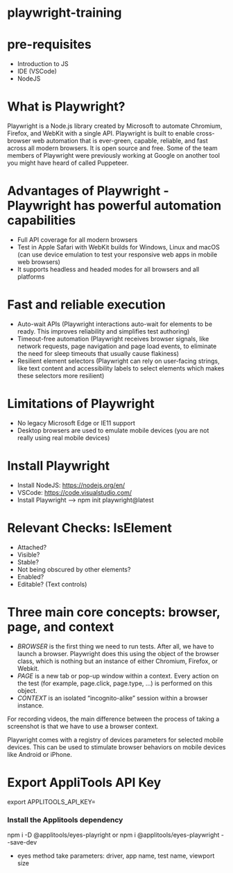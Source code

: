 # playwright-training

# pre-requisites
- Introduction to JS
- IDE (VSCode)
- NodeJS

# What is Playwright?
Playwright is a Node.js library created by Microsoft to automate Chromium, Firefox, and WebKit with a single API. Playwright is built to enable cross-browser web automation that is ever-green, capable, reliable, and fast across all modern browsers.
It is open source and free.
Some of the team members of Playwright were previously working at Google on another tool you might have heard of called Puppeteer.

# Advantages of Playwright - Playwright has powerful automation capabilities
- Full API coverage for all modern browsers
- Test in Apple Safari with WebKit builds for Windows, Linux and macOS (can use device emulation to test your responsive web apps in mobile web browsers)
- It supports headless and headed modes for all browsers and all platforms

# Fast and reliable execution
- Auto-wait APIs (Playwright interactions auto-wait for elements to be ready. This improves reliability and simplifies test authoring)
- Timeout-free automation (Playwright receives browser signals, like network requests, page navigation and page load events, to eliminate the need for sleep timeouts that usually cause flakiness)
- Resilient element selectors (Playwright can rely on user-facing strings, like text content and accessibility labels to select elements which makes these selectors more resilient)

# Limitations of Playwright
- No legacy Microsoft Edge or IE11 support
- Desktop browsers are used to emulate mobile devices (you are not really using real mobile devices)

# Install Playwright
- Install NodeJS: https://nodejs.org/en/
- VSCode: https://code.visualstudio.com/
- Install Playwright --> npm init playwright@latest

# Relevant Checks: IsElement
- Attached?
- Visible?
- Stable?
- Not being obscured by other elements?
- Enabled?
- Editable? (Text controls)

# Three main core concepts: browser, page, and context
- *BROWSER* is the first thing we need to run tests. After all, we have to launch a browser. Playwright does this using the object of the browser class, which is nothing but an instance of either Chromium, Firefox, or Webkit.
- *PAGE* is a new tab or pop-up window within a context. Every action on the test (for example, page.click, page.type, …) is performed on this object.
- *CONTEXT* is an isolated “incognito-alike” session within a browser instance.

For recording videos, the main difference between the process of taking a screenshot is that we have to use a browser context.

Playwright comes with a registry of devices parameters for selected mobile devices. This can be used to stimulate browser behaviors on mobile devices like Android or iPhone.

# Export AppliTools API Key
export APPLITOOLS_API_KEY=<value>

### Install the Applitools dependency
npm i -D @applitools/eyes-playright or npm i @applitools/eyes-playwright --save-dev
- eyes method take parameters: driver, app name, test name, viewport size